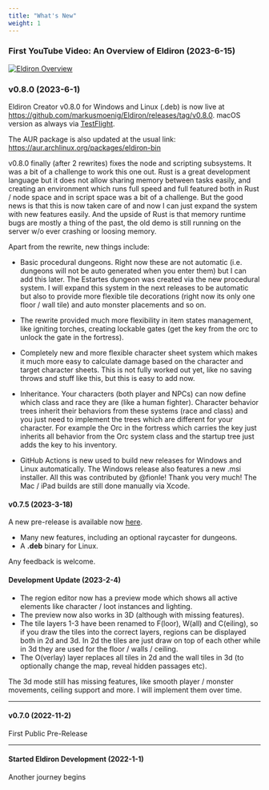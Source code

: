 ```yaml
---
title: "What's New"
weight: 1
---
```


### First YouTube Video: An Overview of Eldiron (2023-6-15)

[![Eldiron Overview](https://img.youtube.com/vi/FqTC6Yp8tOk/0.jpg)](https://www.youtube.com/watch?v=FqTC6Yp8tOk)

### v0.8.0 (2023-6-1)

Eldiron Creator v0.8.0 for Windows and Linux (.deb) is now live at https://github.com/markusmoenig/Eldiron/releases/tag/v0.8.0. macOS version as always via [TestFlight](https://testflight.apple.com/join/50oZ5yds).

The AUR package is also updated at the usual link: https://aur.archlinux.org/packages/eldiron-bin

v0.8.0 finally (after 2 rewrites) fixes the node and scripting subsystems. It was a bit of a challenge to work this one out. Rust is a great development language but it does not allow sharing memory between tasks easily, and creating an environment which runs full speed and full featured both in Rust / node space and in script space was a bit of a challenge. But the good news is that this is now taken care of and now I can just expand the system with new features easily. And the upside of Rust is that memory runtime bugs are mostly a thing of the past, the old demo is still running on the server w/o ever crashing or loosing memory.

Apart from the rewrite, new things include:

* Basic procedural dungeons. Right now these are not automatic (i.e. dungeons will not be auto generated when you enter them) but I can add this later. The Estartes dungeon was created via the new procedural system. I will expand this system in the next releases to be automatic but also to provide more flexible tile decorations (right now its only one floor / wall tile) and auto monster placements and so on.

* The rewrite provided much more flexibility in item states management, like igniting torches, creating lockable gates (get the key from the orc to unlock the gate in the fortress).

* Completely new and more flexible character sheet system which makes it much more easy to calculate damage based on the character and target character sheets. This is not fully worked out yet, like no saving throws and stuff like this, but this is easy to add now.

* Inheritance. Your characters (both player and NPCs) can now define which class and race they are (like a human fighter). Character behavior trees inherit their behaviors from these systems (race and class) and you just need to implement the trees which are different for your character. For example the Orc in the fortress which carries the key just inherits all behavior from the Orc system class and the startup tree just adds the key to his inventory.

* GitHub Actions is new used to  build new releases for Windows and Linux automatically. The Windows release also features a new .msi installer. All this was contributed by @fionle! Thank you very much! The Mac / iPad builds are still done manually via Xcode.

#### v0.7.5 (2023-3-18)

A new pre-release is available now [here](https://github.com/markusmoenig/Eldiron/releases/tag/v0.7.5).

* Many new features, including an optional raycaster for dungeons.
* A **.deb** binary for Linux.

Any feedback is welcome.

#### Development Update (2023-2-4)

* The region editor now has a preview mode which shows all active elements like character / loot instances and lighting.
* The preview now also works in 3D (although with missing features).
* The tile layers 1-3 have been renamed to F(loor), W(all) and C(eiling), so if you draw the tiles into the correct layers, regions can be displayed both in 2d and 3d. In 2d the tiles are just draw on top of each other while in 3d they are used for the floor / walls / ceiling.
* The O(verlay) layer replaces all tiles in 2d and the wall tiles in 3d (to optionally change the map, reveal hidden passages etc).

The 3d mode still has missing features, like smooth player / monster movements, ceiling support and more. I will implement them over time.

---

#### v0.7.0 (2022-11-2)

First Public Pre-Release

---

#### Started Eldiron Development (2022-1-1)

Another journey begins